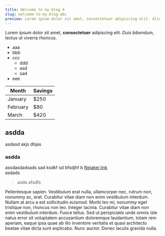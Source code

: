 ```yaml
---
title: Welcome to my blog 4
slug: welcome-to-my-blog-abc
preview: Lorem ipsum dolor sit amet, consectetuer adipiscing elit. Aliquam erat volutpat. Maecenas libero. Vivamus luctus egestas leo. Phasellus rhoncus. Fusce wisi. Nullam eget nisl. Proin in tellus sit amet nibh dignissim sagittis. Sed convallis magna eu sem.
---
```


Lorem ipsum dolor sit amet, **consectetuer** adipiscing elit. *Duis bibendum*, lectus ut viverra rhoncus.

- aaa
- bbb
- ccc
    - ddd
    - asd
    - sad
- eee

| Month    | Savings |
| -------- | ------- |
| January  | $250    |
| February | $80     |
| March    | $420    |

## asdda

asdasd akjs dhjas


### asdda

assdasdadsads sad ksdkf sd bfsdjhf b [Nejakej link](https://www.seznam.cz) <br/> asdads 

> asda afsdfs

Pellentesque sapien. Vestibulum erat nulla, ullamcorper nec, rutrum non, nonummy ac, erat. Curabitur vitae diam non enim vestibulum interdum. Nullam at arcu a est sollicitudin euismod. Morbi leo mi, nonummy eget tristique non, rhoncus non leo. Integer lacinia. Curabitur vitae diam non enim vestibulum interdum. Fusce tellus. Sed ut perspiciatis unde omnis iste natus error sit voluptatem accusantium doloremque laudantium, totam rem aperiam, eaque ipsa quae ab illo inventore veritatis et quasi architecto beatae vitae dicta sunt explicabo. Nunc auctor. Donec iaculis gravida nulla.